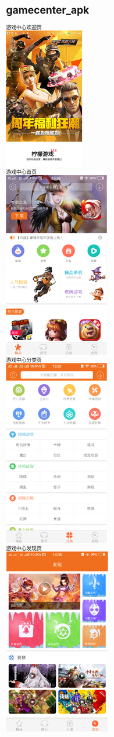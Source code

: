 # gamecenter_apk
游戏中心欢迎页</br>
![](https://github.com/liupanfeng/view/blob/master/welcome.png)</br>
游戏中心首页</br>
![](https://github.com/liupanfeng/view/blob/master/first_x.png)</br>
游戏中心分类页</br>
![](https://github.com/liupanfeng/view/blob/master/third_x.png)</br>
游戏中心发现页</br>
![](https://github.com/liupanfeng/view/blob/master/four_x.png)

